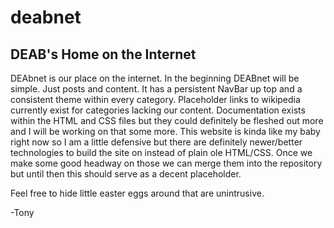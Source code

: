 # deabnet
DEAB's Home on the Internet
------------------------------
DEAbnet is our place on the internet. In the beginning DEABnet will be simple. Just posts and content. 
It has a persistent NavBar up top and a consistent theme within every category. Placeholder links to wikipedia currently exist for categories lacking our content.
Documentation exists within the HTML and CSS files but they could definitely be fleshed out more and I will be working on that some more. This website is kinda like my baby right now so I am a little defensive but there are definitely newer/better technologies to build the site on instead of plain ole HTML/CSS. Once we make some good headway on those we can merge them into the repository but until then this should serve as a decent placeholder.

Feel free to hide little easter eggs around that are unintrusive.

-Tony
